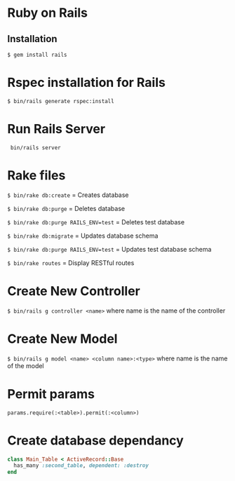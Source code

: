 # Ruby on Rails

## Installation
```
$ gem install rails
```

# Rspec installation for Rails
`$ bin/rails generate rspec:install`

# Run Rails Server
` bin/rails server`

# Rake files
`$ bin/rake db:create` = Creates database

`$ bin/rake db:purge` = Deletes database

`$ bin/rake db:purge RAILS_ENV=test` = Deletes test database

`$ bin/rake db:migrate` = Updates database schema

`$ bin/rake db:purge RAILS_ENV=test` = Updates test database schema

`$ bin/rake routes` = Display RESTful routes

# Create New Controller
`$ bin/rails g controller <name>` where name is the name of the controller

# Create New Model
`$ bin/rails g model <name> <column name>:<type>` where name is the name of the model

# Permit params
`params.require(:<table>).permit(:<column>)`

# Create database dependancy
```ruby
class Main_Table < ActiveRecord::Base
  has_many :second_table, dependent: :destroy
end
```
